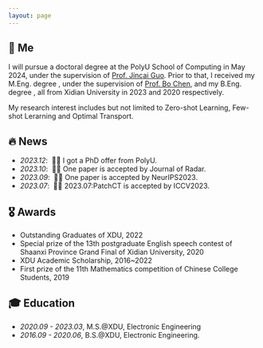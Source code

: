 ```yaml
---
layout: page
---
```


<span class='anchor' id='about-me'></span>

## 🐨 Me

I will pursue a doctoral degree at the PolyU School of Computing in May 2024, under the supervision of [Prof. Jincai Guo](https://jingcaiguo.github.io/). Prior to that, I received my M.Eng. degree , under the supervision of [Prof. Bo Chen](https://web.xidian.edu.cn/bchen/), and my B.Eng. degree , all from Xidian University in 2023 and 2020 respectively.

My research interest includes but not limited to Zero-shot Learning, Few-shot Lerarning and Optimal Transport.

## 🔥 News
- *2023.12*: &nbsp;🥳🥳 I got a PhD offer from PolyU.
- *2023.10*: &nbsp;🙋🙋 One paper is accepted by Journal of Radar.
- *2023.09*: &nbsp;🍾🍾 One paper is accepted by NeurIPS2023. 
- *2023.07*: &nbsp;🎉🎉 2023.07:PatchCT is accepted by ICCV2023.


## 🎖 Awards 
- Outstanding Graduates of XDU, 2022
- Special prize of the 13th postgraduate English speech contest of Shaanxi Province Grand Final of Xidian University, 2020
- XDU Academic Scholarship, 2016~2022
- First prize of the 11th Mathematics competition of Chinese College Students, 2019
  
## 🎓 Education
- *2020.09 - 2023.03*, M.S.@XDU, Electronic Engineering
- *2016.09 - 2020.06*, B.S.@XDU, Electronic Engineering.
